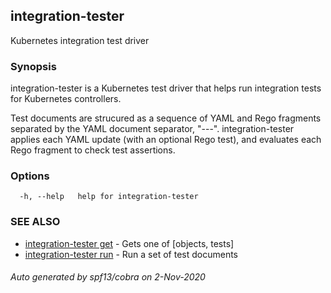 ## integration-tester

Kubernetes integration test driver

### Synopsis

integration-tester is a Kubernetes test driver that helps run
integration tests for Kubernetes controllers.

Test documents are strucured as a sequence of YAML and Rego fragments
separated by the YAML document separator, "---". integration-tester
applies each YAML update (with an optional Rego test), and evaluates
each Rego fragment to check test assertions.



### Options

```
  -h, --help   help for integration-tester
```

### SEE ALSO

* [integration-tester get](integration-tester_get.md)	 - Gets one of [objects, tests]
* [integration-tester run](integration-tester_run.md)	 - Run a set of test documents

###### Auto generated by spf13/cobra on 2-Nov-2020
